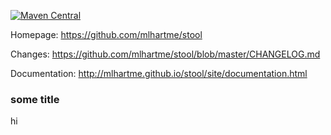 [![Maven Central](https://maven-badges.herokuapp.com/maven-central/net.oneandone.stool/main/badge.svg)](https://maven-badges.herokuapp.com/maven-central/net.oneandone.stool/main)

Homepage: https://github.com/mlhartme/stool

Changes: https://github.com/mlhartme/stool/blob/master/CHANGELOG.md

Documentation: http://mlhartme.github.io/stool/site/documentation.html

### some title

hi
